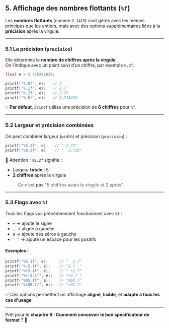 ## 5. Affichage des nombres flottants (`%f`)

Les **nombres flottants** (comme `3.1415`) sont gérés avec les mêmes principes que les entiers, mais avec des options supplémentaires liées à la **précision** après la virgule.

---

### 5.1 La précision (`precision`)

Elle détermine le **nombre de chiffres après la virgule**.  
On l’indique avec un point suivi d’un chiffre, par exemple `%.2f`.

```c
float e = 2.718281828;

printf("%.0f", e);   // 3
printf("%.1f", e);   // 2.7
printf("%.2f", e);   // 2.72
printf("%.6f", e);   // 2.718282
```

💡 **Par défaut**, `printf` utilise une précision de **6 chiffres** pour `%f`.

---

### 5.2 Largeur et précision combinées

On peut combiner largeur (`width`) et précision (`precision`) :

```c
printf("%5.2f", e);   // " 2.72"
printf("%8.3f", e);   // "  2.718"
```

🚨 Attention : `%5.2f` signifie :
- Largeur **totale** : 5
- **2 chiffres** après la virgule
> Ce n’est **pas** "5 chiffres avant la virgule et 2 après".

---

### 5.3 Flags avec `%f`

Tous les flags vus précédemment fonctionnent avec `%f` :
- `+` → ajoute le signe
- `-` → aligne à gauche
- `0` → ajoute des zéros à gauche
- `' '` → ajoute un espace pour les positifs

#### Exemples :

```c
printf("%5.1f", e);     // "  2.7"
printf("%-5.1f", e);    // "2.7  "
printf("%+5.1f", e);    // " +2.7"
printf("%+-5.1f", e);   // "+2.7 "
printf("%05.1f", e);    // "002.7"
printf("%+05.1f", e);   // "+02.7"
```

✅ Ces options permettent un affichage **aligné**, **lisible**, et **adapté à tous les cas d'usage**.

---

Prêt pour le **chapitre 6 : Comment concevoir le bon spécificateur de format** ? 🎯
